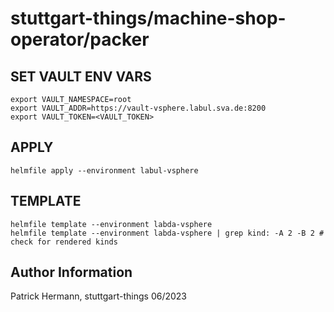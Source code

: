 # stuttgart-things/machine-shop-operator/packer

## SET VAULT ENV VARS
```
export VAULT_NAMESPACE=root
export VAULT_ADDR=https://vault-vsphere.labul.sva.de:8200
export VAULT_TOKEN=<VAULT_TOKEN>
```

## APPLY
```
helmfile apply --environment labul-vsphere
```

## TEMPLATE
```
helmfile template --environment labda-vsphere
helmfile template --environment labda-vsphere | grep kind: -A 2 -B 2 # check for rendered kinds
```

Author Information
------------------
Patrick Hermann, stuttgart-things 06/2023